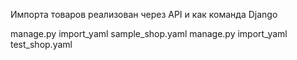 Импорта товаров реализован через API и как команда Django

manage.py import_yaml sample_shop.yaml
manage.py import_yaml test_shop.yaml